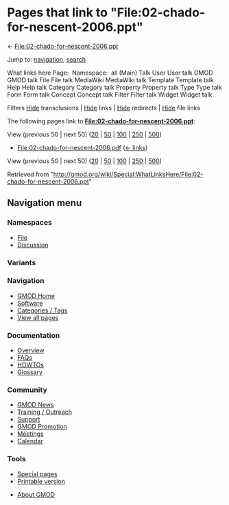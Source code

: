 <div id="mw-page-base" class="noprint">

</div>

<div id="mw-head-base" class="noprint">

</div>

<div id="content" class="mw-body" role="main">

<span id="top"></span>

<div id="mw-js-message" style="display:none;">

</div>



# <span dir="auto">Pages that link to "File:02-chado-for-nescent-2006.ppt"</span>

<div id="bodyContent">

<div id="contentSub">

←
[File:02-chado-for-nescent-2006.ppt](/wiki/File:02-chado-for-nescent-2006.ppt "File:02-chado-for-nescent-2006.ppt")

</div>

<div id="jump-to-nav" class="mw-jump">

Jump to: [navigation](#mw-navigation), [search](#p-search)

</div>

<div id="mw-content-text">

What links here Page:  Namespace:  all (Main) Talk User User talk GMOD
GMOD talk File File talk MediaWiki MediaWiki talk Template Template talk
Help Help talk Category Category talk Property Property talk Type Type
talk Form Form talk Concept Concept talk Filter Filter talk Widget
Widget talk

Filters
[Hide](/mediawiki/index.php?title=Special:WhatLinksHere/File:02-chado-for-nescent-2006.ppt&hidetrans=1 "Special:WhatLinksHere/File:02-chado-for-nescent-2006.ppt")
transclusions \|
[Hide](/mediawiki/index.php?title=Special:WhatLinksHere/File:02-chado-for-nescent-2006.ppt&hidelinks=1 "Special:WhatLinksHere/File:02-chado-for-nescent-2006.ppt")
links \|
[Hide](/mediawiki/index.php?title=Special:WhatLinksHere/File:02-chado-for-nescent-2006.ppt&hideredirs=1 "Special:WhatLinksHere/File:02-chado-for-nescent-2006.ppt")
redirects \|
[Hide](/mediawiki/index.php?title=Special:WhatLinksHere/File:02-chado-for-nescent-2006.ppt&hideimages=1 "Special:WhatLinksHere/File:02-chado-for-nescent-2006.ppt")
file links

The following pages link to
**[File:02-chado-for-nescent-2006.ppt](/wiki/File:02-chado-for-nescent-2006.ppt "File:02-chado-for-nescent-2006.ppt")**:

View (previous 50 \| next 50)
([20](/mediawiki/index.php?title=Special:WhatLinksHere/File:02-chado-for-nescent-2006.ppt&limit=20 "Special:WhatLinksHere/File:02-chado-for-nescent-2006.ppt")
\|
[50](/mediawiki/index.php?title=Special:WhatLinksHere/File:02-chado-for-nescent-2006.ppt&limit=50 "Special:WhatLinksHere/File:02-chado-for-nescent-2006.ppt")
\|
[100](/mediawiki/index.php?title=Special:WhatLinksHere/File:02-chado-for-nescent-2006.ppt&limit=100 "Special:WhatLinksHere/File:02-chado-for-nescent-2006.ppt")
\|
[250](/mediawiki/index.php?title=Special:WhatLinksHere/File:02-chado-for-nescent-2006.ppt&limit=250 "Special:WhatLinksHere/File:02-chado-for-nescent-2006.ppt")
\|
[500](/mediawiki/index.php?title=Special:WhatLinksHere/File:02-chado-for-nescent-2006.ppt&limit=500 "Special:WhatLinksHere/File:02-chado-for-nescent-2006.ppt"))

- [File:02-chado-for-nescent-2006.pdf](/wiki/File:02-chado-for-nescent-2006.pdf "File:02-chado-for-nescent-2006.pdf")
  ‎ <span class="mw-whatlinkshere-tools">([←
  links](/mediawiki/index.php?title=Special:WhatLinksHere&target=File%3A02-chado-for-nescent-2006.pdf "Special:WhatLinksHere"))</span>

View (previous 50 \| next 50)
([20](/mediawiki/index.php?title=Special:WhatLinksHere/File:02-chado-for-nescent-2006.ppt&limit=20 "Special:WhatLinksHere/File:02-chado-for-nescent-2006.ppt")
\|
[50](/mediawiki/index.php?title=Special:WhatLinksHere/File:02-chado-for-nescent-2006.ppt&limit=50 "Special:WhatLinksHere/File:02-chado-for-nescent-2006.ppt")
\|
[100](/mediawiki/index.php?title=Special:WhatLinksHere/File:02-chado-for-nescent-2006.ppt&limit=100 "Special:WhatLinksHere/File:02-chado-for-nescent-2006.ppt")
\|
[250](/mediawiki/index.php?title=Special:WhatLinksHere/File:02-chado-for-nescent-2006.ppt&limit=250 "Special:WhatLinksHere/File:02-chado-for-nescent-2006.ppt")
\|
[500](/mediawiki/index.php?title=Special:WhatLinksHere/File:02-chado-for-nescent-2006.ppt&limit=500 "Special:WhatLinksHere/File:02-chado-for-nescent-2006.ppt"))

</div>

<div class="printfooter">

Retrieved from
"<http://gmod.org/wiki/Special:WhatLinksHere/File:02-chado-for-nescent-2006.ppt>"

</div>

<div id="catlinks" class="catlinks catlinks-allhidden">

</div>

<div class="visualClear">

</div>

</div>

</div>

<div id="mw-navigation">

## Navigation menu

<div id="mw-head">



<div id="left-navigation">

<div id="p-namespaces" class="vectorTabs" role="navigation"
aria-labelledby="p-namespaces-label">

### Namespaces

- <span id="ca-nstab-image"><a href="/wiki/File:02-chado-for-nescent-2006.ppt" accesskey="c"
  title="View the file page [c]">File</a></span>
- <span id="ca-talk"><a
  href="/mediawiki/index.php?title=File_talk:02-chado-for-nescent-2006.ppt&amp;action=edit&amp;redlink=1"
  accesskey="t"
  title="Discussion about the content page [t]">Discussion</a></span>

</div>

<div id="p-variants" class="vectorMenu emptyPortlet" role="navigation"
aria-labelledby="p-variants-label">

### 

### Variants[](#)

<div class="menu">

</div>

</div>

</div>





</div>

</div>

</div>

<div id="mw-panel">

<div id="p-logo" role="banner">

<a href="/wiki/Main_Page"
style="background-image: url(http://gmod.org/images/GMOD-cogs.png);"
title="Visit the main page"></a>

</div>

<div id="p-Navigation" class="portal" role="navigation"
aria-labelledby="p-Navigation-label">

### Navigation

<div class="body">

- <span id="n-GMOD-Home">[GMOD Home](/wiki/Main_Page)</span>
- <span id="n-Software">[Software](/wiki/GMOD_Components)</span>
- <span id="n-Categories-.2F-Tags">[Categories /
  Tags](/wiki/Categories)</span>
- <span id="n-View-all-pages">[View all
  pages](/wiki/Special:AllPages)</span>

</div>

</div>

<div id="p-Documentation" class="portal" role="navigation"
aria-labelledby="p-Documentation-label">

### Documentation

<div class="body">

- <span id="n-Overview">[Overview](/wiki/Overview)</span>
- <span id="n-FAQs">[FAQs](/wiki/Category:FAQ)</span>
- <span id="n-HOWTOs">[HOWTOs](/wiki/Category:HOWTO)</span>
- <span id="n-Glossary">[Glossary](/wiki/Glossary)</span>

</div>

</div>

<div id="p-Community" class="portal" role="navigation"
aria-labelledby="p-Community-label">

### Community

<div class="body">

- <span id="n-GMOD-News">[GMOD News](/wiki/GMOD_News)</span>
- <span id="n-Training-.2F-Outreach">[Training /
  Outreach](/wiki/Training_and_Outreach)</span>
- <span id="n-Support">[Support](/wiki/Support)</span>
- <span id="n-GMOD-Promotion">[GMOD
  Promotion](/wiki/GMOD_Promotion)</span>
- <span id="n-Meetings">[Meetings](/wiki/Meetings)</span>
- <span id="n-Calendar">[Calendar](/wiki/Calendar)</span>

</div>

</div>

<div id="p-tb" class="portal" role="navigation"
aria-labelledby="p-tb-label">

### Tools

<div class="body">

- <span id="t-specialpages"><a href="/wiki/Special:SpecialPages" accesskey="q"
  title="A list of all special pages [q]">Special pages</a></span>
- <span id="t-print"><a
  href="/mediawiki/index.php?title=Special:WhatLinksHere/File:02-chado-for-nescent-2006.ppt&amp;printable=yes"
  rel="alternate" accesskey="p"
  title="Printable version of this page [p]">Printable version</a></span>

</div>

</div>

</div>

</div>

<div id="footer" role="contentinfo">

- <span id="footer-places-about">[About
  GMOD](/wiki/GMOD:About "GMOD:About")</span>

<!-- -->






</div>

